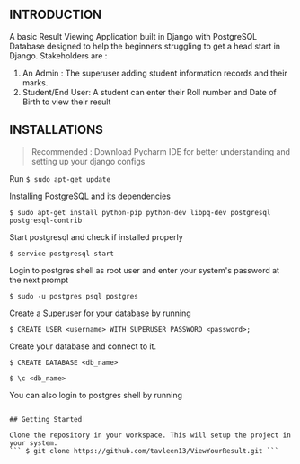 ## INTRODUCTION

A basic Result Viewing Application built in Django with PostgreSQL Database designed to help the beginners struggling to get a head start in Django.
Stakeholders are :
1. An Admin : The superuser adding student information records and their marks.
2. Student/End User: A student can enter their Roll number and Date of Birth to view their result

## INSTALLATIONS
> Recommended : Download Pycharm IDE for better understanding and setting up your django configs

Run ```$ sudo apt-get update ```

Installing PostgreSQL and its dependencies

``` $ sudo apt-get install python-pip python-dev libpq-dev postgresql postgresql-contrib ```

Start postgresql and check if installed properly

``` $ service postgresql start ``` 

Login to postgres shell as root user and enter your system's password at the next prompt

``` $ sudo -u postgres psql postgres ```

Create a Superuser for your database by running

``` $ CREATE USER <username> WITH SUPERUSER PASSWORD <password>; ```

Create your database and connect to it. 

``` $ CREATE DATABASE <db_name> ```

``` $ \c <db_name> ```

You can also login to postgres shell by running
``` $ psql -d <db_name> -U <username>

## Getting Started

Clone the repository in your workspace. This will setup the project in your system.
``` $ git clone https://github.com/tavleen13/ViewYourResult.git ```




